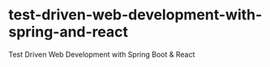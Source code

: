 # test-driven-web-development-with-spring-and-react
Test Driven Web Development with Spring Boot &amp; React
